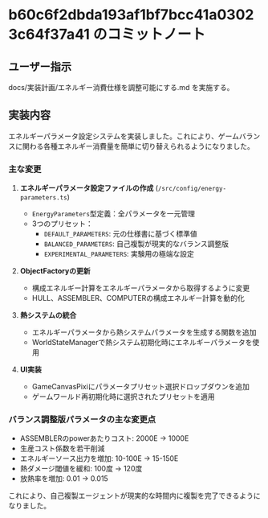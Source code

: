 # b60c6f2dbda193af1bf7bcc41a03023c64f37a41 のコミットノート

## ユーザー指示

docs/実装計画/エネルギー消費仕様を調整可能にする.md を実施する。

## 実装内容

エネルギーパラメータ設定システムを実装しました。これにより、ゲームバランスに関わる各種エネルギー消費量を簡単に切り替えられるようになりました。

### 主な変更

1. **エネルギーパラメータ設定ファイルの作成** (`/src/config/energy-parameters.ts`)
   - `EnergyParameters`型定義：全パラメータを一元管理
   - 3つのプリセット：
     - `DEFAULT_PARAMETERS`: 元の仕様書に基づく標準値
     - `BALANCED_PARAMETERS`: 自己複製が現実的なバランス調整版
     - `EXPERIMENTAL_PARAMETERS`: 実験用の極端な設定

2. **ObjectFactoryの更新**
   - 構成エネルギー計算をエネルギーパラメータから取得するように変更
   - HULL、ASSEMBLER、COMPUTERの構成エネルギー計算を動的化

3. **熱システムの統合**
   - エネルギーパラメータから熱システムパラメータを生成する関数を追加
   - WorldStateManagerで熱システム初期化時にエネルギーパラメータを使用

4. **UI実装**
   - GameCanvasPixiにパラメータプリセット選択ドロップダウンを追加
   - ゲームワールド再初期化時に選択されたプリセットを適用

### バランス調整版パラメータの主な変更点

- ASSEMBLERのpowerあたりコスト: 2000E → 1000E
- 生産コスト係数を若干削減
- エネルギーソース出力を増加: 10-100E → 15-150E
- 熱ダメージ閾値を緩和: 100度 → 120度
- 放熱率を増加: 0.01 → 0.015

これにより、自己複製エージェントが現実的な時間内に複製を完了できるようになりました。
